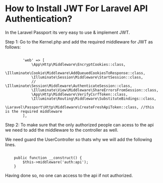 # How to Install JWT For Laravel API Authentication?

In the Laravel Passport its very easy to use & implement JWT.

Step 1: Go to the Kernel.php and add the required middleware for JWT as follows:

~~~~

        'web' => [
            \App\Http\Middleware\EncryptCookies::class,
            \Illuminate\Cookie\Middleware\AddQueuedCookiesToResponse::class,
            \Illuminate\Session\Middleware\StartSession::class,
            // \Illuminate\Session\Middleware\AuthenticateSession::class,
            \Illuminate\View\Middleware\ShareErrorsFromSession::class,
            \App\Http\Middleware\VerifyCsrfToken::class,
            \Illuminate\Routing\Middleware\SubstituteBindings::class,
            \Laravel\Passport\Http\Middleware\CreateFreshApiToken::class, //this is the required middleware
        ],

~~~~

Step 2: To make sure that the only authorized people can acess to the api we need to add the middleware to the controller as well.

We need guard the UserController so thats why we will add the following lines.

~~~~

    public function __construct() {
        $this->middleware('auth:api');
    }
~~~~

Having done so, no one can access to the api if not authorized.